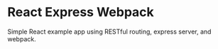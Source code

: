 # React Express Webpack
Simple React example app using RESTful routing, express server, and webpack. 
